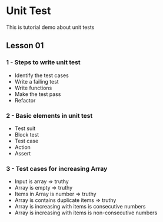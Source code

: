 # Unit Test

This is tutorial demo about unit tests

## Lesson 01

### 1 - Steps to write unit test

- Identify the test cases
- Write a failing test
- Write functions
- Make the test pass
- Refactor

### 2 - Basic elements in unit test

- Test suit
- Block test
- Test case
- Action
- Assert

### 3 - Test cases for increasing Array

- Input is array => truthy
- Array is empty => truthy
- Items in Array is number => truthy
- Array is contains duplicate items => truthy
- Array is increasing with items is consecutive numbers
- Array is increasing with items is non-consecutive numbers
